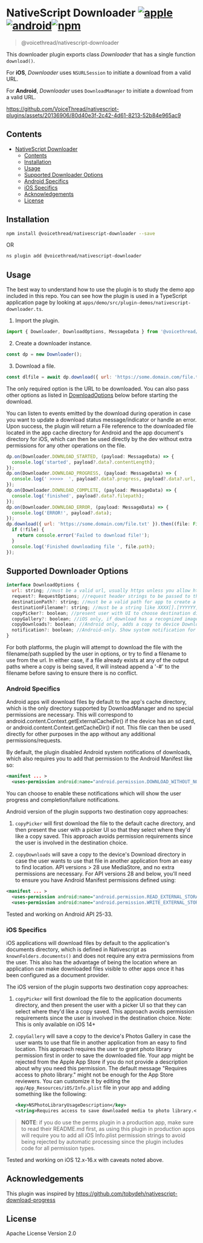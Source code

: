 # NativeScript Downloader [![apple](https://cdn3.iconfinder.com/data/icons/picons-social/57/16-apple-32.png)]() [![android](https://cdn4.iconfinder.com/data/icons/logos-3/228/android-32.png)]()[![npm](https://img.shields.io/npm/v/@voicethread/nativescript-downloader?style=flat-square)](https://www.npmjs.com/package/@voicethread/nativescript-downloader)

> @voicethread/nativescript-downloader

This downloader plugin exports class _Downloader_ that has a single function `download()`.

For **iOS**, _Downloader_ uses `NSURLSession` to initiate a download from a valid URL.

For **Android**, _Downloader_ uses `DownloadManager` to initiate a download from a valid URL.

https://github.com/VoiceThread/nativescript-plugins/assets/20136906/80d40e3f-2c42-4d61-8213-52b84e965ac9

## Contents

- [NativeScript Downloader](#nativescript-downloader)
  - [Contents](#contents)
  - [Installation](#installation)
  - [Usage](#usage)
  - [Supported Downloader Options](#supported-downloader-options)
  - [Android Specifics](#android-specifics)
  - [iOS Specifics](#ios-specifics)
  - [Acknowledgements](#acknowledgements)
  - [License](#license)

## Installation

```bash
npm install @voicethread/nativescript-downloader --save
```
OR
```bash
ns plugin add @voicethread/nativescript-downloader
```

## Usage

The best way to understand how to use the plugin is to study the demo app included in this repo. You can see how the plugin is used in a TypeScript application page by looking at `apps/demo/src/plugin-demos/nativescript-downloader.ts`.

1. Import the plugin.

```javascript
import { Downloader, DownloadOptions, MessageData } from '@voicethread/nativescript-downloader';
```

2. Create a downloader instance.

```javascript
const dp = new Downloader();
```

3. Download a file. 
```javascript
const dlfile = await dp.download({ url: 'https://some.domain.com/file.txt' });
```
The only required option is the URL to be downloaded. You can also pass other options as listed in [DownloadOptions](#supported-downloader-options) below before starting the download. 

You can listen to events emitted by the download during operation in case you want to update a download status message/indicator or handle an error. Upon success, the plugin will return a File reference to the downloaded file located in the app cache directory for Android and the app document's directory for iOS, which can then be used directly by the dev without extra permissions for any other operations on the file.

```javascript
dp.on(Downloader.DOWNLOAD_STARTED, (payload: MessageData) => {
  console.log('started', payload?.data?.contentLength);
});
dp.on(Downloader.DOWNLOAD_PROGRESS, (payload: MessageData) => {
  console.log(' >>>>>  ', payload?.data?.progress, payload?.data?.url, payload?.data?.destinationFilename);
});
dp.on(Downloader.DOWNLOAD_COMPLETE, (payload: MessageData) => {
  console.log('finished', payload?.data?.filepath);
});
dp.on(Downloader.DOWNLOAD_ERROR, (payload: MessageData) => {
  console.log('ERROR!', payload?.data);
});
dp.download({ url: 'https://some.domain.com/file.txt' }).then((file: File) => {
  if (!file) {
    return console.error('Failed to download file!');
  }
  console.log('Finished downloading file ', file.path);
});
```

## Supported Downloader Options

```javascript
interface DownloadOptions {
  url: string; //must be a valid url, usually https unless you allow http in your app
  request?: RequestOptions; //request header strings to be passed to the https connection
  destinationPath?: string; //must be a valid path for app to create a new file (existing directory with valid filename)
  destinationFilename?: string; //must be a string like XXXX[].[YYYYYY] without any path preceding
  copyPicker?: boolean; //present user with UI to choose destination directory to save a copy of download
  copyGallery?: boolean; //iOS only, if download has a recognized image/video file name extension, save a copy to iOS Photos, ignored on Android
  copyDownloads?: boolean; //Android only, adds a copy to device Downloads directory using legacy DIRECTORY_DOWNLOADS, or MediaStore for 29+
  notification?: boolean; //Android-only. Show system notification for download success/failure. defaults to false
}
```


For both platforms, the plugin will attempt to download the file with the filename/path supplied by the user in options, or try to find a filename to use from the url. In either case, if a file already exists at any of the output paths where a copy is being saved, it will instead append a '-#' to the filename before saving to ensure there is no conflict.

### Android Specifics

Android apps will download files by default to the app's cache directory, which is the only directory supported by DownloadManager and no special permissions are necessary. This will correspond to android.content.Context.getExternalCacheDir() if the device has an sd card, or android.content.Context.getCacheDir() if not. This file can then be used directly for other purposes in the app without any additional permissions/requests.

By default, the plugin disabled Android system notifications of downloads, which also requires you to add that permission to the Android Manifest like so:

```xml
<manifest ... >
  <uses-permission android:name="android.permission.DOWNLOAD_WITHOUT_NOTIFICATION"/>
```

You can choose to enable these notifications which will show the user progress and completion/failure notifications.

Android version of the plugin supports two destination copy approaches:

1. `copyPicker` will first download the file to the default cache directory, and then present the user with a picker UI so that they select where they'd like a copy saved. This approach avoids permission requirements since the user is involved in the destination choice.

2. `copyDownloads` will save a copy to the device's Download directory in case the user wants to use that file in another application from an easy to find location. API versions > 28 use MediaStore, and no extra permissions are necessary. For API versions 28 and below, you'll need to ensure you have Android Manifest permissions defined using:

```xml
<manifest ... >
  <uses-permission android:name="android.permission.READ_EXTERNAL_STORAGE"/>
  <uses-permission android:name="android.permission.WRITE_EXTERNAL_STORAGE"/>
```
Tested and working on Android API 25-33.

### iOS Specifics

iOS applications will download files by default to the application's documents directory, which is defined in Nativescript as `knownFolders.documents()` and does not require any extra permissions from the user. This also has the advantage of being the location where an application can make downloaded files visible to other apps once it has been configured as a document provider.


The iOS version of the plugin supports two destination copy approaches: 
1. `copyPicker` will first download the file to the application documents directory, and then present the user with a picker UI so that they can select where they'd like a copy saved. This approach avoids permission requirements since the user is involved in the destination choice. Note: This is only available on iOS 14+

2. `copyGallery` will save a copy to the device's Photos Gallery in case the user wants to use that file in another application from an easy to find location. This approach requires the user to grant photo library permission first in order to save the downloaded file. Your app might be rejected from the Apple App Store if you do not provide a description about why you need this permission. The default message "Requires access to photo library." might not be enough for the App Store reviewers. You can customize it by editing the `app/App_Resources/iOS/Info.plist` file in your app and adding something like the following:

    ```xml
    <key>NSPhotoLibraryUsageDescription</key>
    <string>Requires access to save downloaded media to photo library.</string>
    ```

> **NOTE**: if you do use the perms plugin in a production app, make sure to read their README.md first, as using this plugin in production apps will require you to add all iOS Info.plist permission strings to avoid being rejected by automatic processing since the plugin includes code for all permission types.

Tested and working on iOS 12.x-16.x with caveats noted above. 
## Acknowledgements

This plugin was inspired by https://github.com/tobydeh/nativescript-download-progress

## License

Apache License Version 2.0
